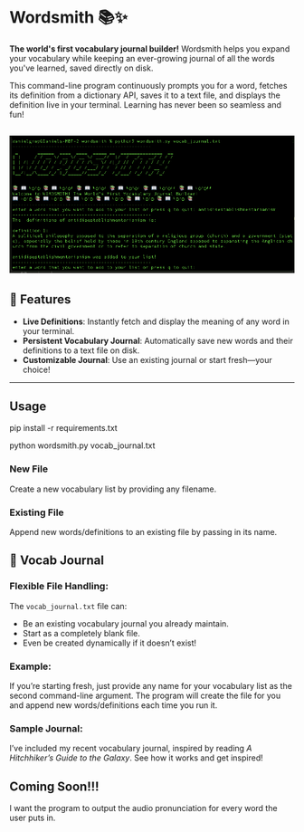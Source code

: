 # Wordsmith 📚✨  
**The world's first vocabulary journal builder!** Wordsmith helps you expand your vocabulary while keeping an ever-growing journal of all the words you've learned, saved directly on disk.

This command-line program continuously prompts you for a word, fetches its definition from a dictionary API, saves it to a text file, and displays the definition live in your terminal. Learning has never been so seamless and fun!

![Wordsmith in Action](wordsmithpic.png)
---

## 🌟 Features
- **Live Definitions**: Instantly fetch and display the meaning of any word in your terminal.  
- **Persistent Vocabulary Journal**: Automatically save new words and their definitions to a text file on disk.  
- **Customizable Journal**: Use an existing journal or start fresh—your choice!

---

## Usage

pip install -r requirements.txt

python wordsmith.py vocab_journal.txt

### New File
Create a new vocabulary list by providing any filename.
### Existing File
Append new words/definitions to an existing file by passing in its name.

## 📒 Vocab Journal

### Flexible File Handling:
The `vocab_journal.txt` file can:
- Be an existing vocabulary journal you already maintain.
- Start as a completely blank file.
- Even be created dynamically if it doesn’t exist!

### Example:
If you’re starting fresh, just provide any name for your vocabulary list as the second command-line argument. The program will create the file for you and append new words/definitions each time you run it.

### Sample Journal:
I’ve included my recent vocabulary journal, inspired by reading *A Hitchhiker’s Guide to the Galaxy*. See how it works and get inspired!

## Coming Soon!!!
I want the program to output the audio pronunciation for every word the user puts in.


